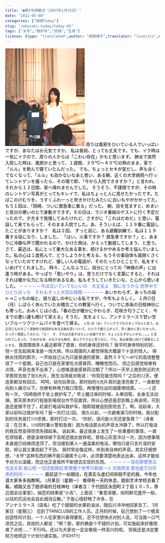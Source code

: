 ```yaml
---
title: "●第5号掲載分（1997年1月25日）"
date: "2011-05-04"
categories: ["岡崎Today"]
slug: "/okazaki-today/today-05"
tags: ["关怀","救护车","烦恼","生病"]
license: {type: "translated",author: "岡崎律子",translator: "loveritz",reproduced-url: "http://www.ne.jp/asahi/okazaki/book/today/today5.html",reproduced-website: "岡崎律子Book"}
---
```


[![sofa](./images/sofa.gif)](./images/sofa.gif) <span style="font-family: 宋体;"><span style="color: black;">周りは風邪をひいている人でいっぱいですが、あなたはお元気ですか。</span></span> <span style="color: black;">私は普段、とっても丈夫です。でも、イク時は一気にイクので、周りの人からは「こわい存在」かもと思います。</span> <span style="color: black;"> 肺炎で突然入院した時は、風邪かと思って、１週間、３９</span><span style="color: black;">℃</span><span style="color: black;">～４０</span><span style="color: black;">℃</span><span style="color: black;">の熱のまま、家で「ルル」を飲んで寝ていたんだった。</span> <span style="color: black;"> でも、ちょっとセキが変だし、声も全くでなくなって、「ルル」も効かないなあと思い、ある朝、近くの大学病院へ行ってレントゲンを撮ったら、その場で即、「今から入院できますか？」と言われ、それから１２日間、家へ帰れませんでした。</span> <span style="color: black;"> そうそう、不謹慎ですが、その時のレントゲン写真がとってもキレイで、私はちょっと人に見せたかったです。たばこのけむりを、うすくふわーっと吹きかけたみたいに白いもやがかかってた。</span> <span style="color: black;"> もう１回は、「岡崎、ついに救急車に乗る」だった。</span> <span style="color: black;">朝、目を覚ますと、めまいと気分の悪いのとで身動きできず。その日は、ラジオ番組のゲストに行く予定だったので、夕方まで我慢してみたけれど、さすがに「これはだめだ」と思い、電話して来てもらって、そのまま入院でした。あ、そういえば、１１９番に電話したことがありますか？　私は２回。</span> <span style="color: black;">ずっと前に、ある避難訓練で、私は１１９番する役になり、しました。</span> <span style="color: black;">「はい。火事ですか？ 救急車ですか？」と、あまりに冷静な声で聞かれるので、かけた側は、かえって動揺してしまう、と思う。</span> <span style="color: black;"> さて、最近は、私にとって重大なある事を、続けるかやめるか考え悩んでいました。私の心は１度死んで、どうしようかと考える、もうその事自体も面倒くさくなっていたのですけれど、優しい人の電話が、そのたったひとことで、私をすくいあげてくれました。</span> <span style="color: black;"> 時々、こんなふうに、自分にとっての「神様の声」に出逢う時がある。やっぱり「思いやり」は、思うだけでなく言葉にすると、それはそれは暖かな力になる時があるなあ、私もそうしていきたいな、と心から思いました。</span> <span style="font-family: 宋体;"><span style="color: #4169e1;">－－－－－今は泣いていてもいいの　大丈夫よ　間に合うから 世界中でひとりぼっち　それもきっと大切な時間－－－－－ </span></span> <span style="color: black;">あいかわらず、あっちの端</span><span style="color: black;">←→</span><span style="color: black;">こっちの端と、揺り返しの中にいる私ですが、今年もよろしく。</span> <span style="color: black;">１月</span><span style="color: black;">○</span><span style="color: black;">日（月）しばらく休んでいたお稽古ごとの教室へ行く。ついでに赤坂の日枝神社にも寄った。おみくじは小吉。「春の日が暖かにやわらぎ、花咲き匂うごとく、今までの悪い運も開けて栄える」そうだ。</span> <span style="color: black;">気をよくし、アンナミラースで甘い甘いフルーツクリームパイを食べて帰る。</span> <span style="font-size: x-small;"><span style="font-family: 宋体;">１月○日（水）ファンクラブのスタッフの人と会う。お正月にものすごく意欲的で創造的なある企画を思いついて、ひとりで盛り上がって、早く誰かに言いたかった。さっそく相談してみたら、「え！　そ、それは大変すばらしい企画ですが、ちょっとむずかしいかも、、、。」と言われてしまった。 だめかなあ。みなさまも絶対、喜んで下さると思うのに。 でも、私は実現に向けて頑張ることにする。</span></span> <span style="font-family: 宋体;">我周围很多人最近都得了感冒，你的身体还好吗？ 我平时身体特别的好。但一旦生起病来准是一场大病，所以周围的人都觉得我大概是个十足的怪人。 得肺炎住院的那次，一开始自己认为只是普通的感冒，虽然３９℃～40℃的高烧整整烧了一个星期，自己也只是在家里吃点感冒药、睡睡觉而已。 但之后感觉咳嗽有点怪，声音也发不出来了，心想难道是感冒药过期了？所以一天早上跑到附近的大学医院去拍了张X光片，医生当场就对我说：“你现在能住院吗？”之后的12天，便连家都没有回过。 呵呵，说句玩笑话，那时拍的X光片真的是漂亮极了，一直都想向别人展示以下。仿佛有种用力吸口雪茄，再慢慢吐出的烟雾缭绕感。―_―|| 还有一次，“冈崎我终于坐上救护车了。” 早上醒过来的时候，头晕目眩，全身无法动弹。那天原本的行程是到电视台作节目嘉宾，所以心想还是忍到晚上再说吧，可到底还是撑不住了，赶紧打电话叫救护车，随即就被送到医院去了。啊，说起来，大家以前叫过救护车吗？我一共打过2回。 很久以前，一次避难演习的时候，我分配到的任务是打119求救，那时打过一次。 “你好。请问是火灾还是急救？”（译者注：在日本，119同时兼火警和急救）因为电话那头的声音太冷静了，所以打电话的我反而变得惊慌失措起来。 说起来，最近我身上发生了一些重要的事情，一直在烦恼着，想是该继续做下去呢还就此放弃呢。曾经心灰意冷过一次，因为想事情本身就已经麻烦透顶了，但当接到某人一通温柔的电话，哪怕只是只言片语的安慰，却让我又重拾起了干劲。 我时常会像这样，听到来自神的声音。其实仔细想想，“关怀”这种东西的确不能只藏匿于心中，必须要清楚地表达出来，这样才能给予对方以温暖，而这也正是我所不断想去实现的东西。 </span> <span style="font-family: 宋体;"><span style="color: #4169e1;">－－－－－现在即使哭泣也没关系 放心吧 一切还能挽回 即使整个世界只剩我一人 对我而言 那也是万分珍贵的时间－－－－－</span></span> <span style="color: black;"><span style="font-family: 宋体;"> 面前这个一如既往，在真实与虚幻间徘徊不定的我，今年也请大家多多指教啊。 1月某日（星期一） 难得有一天的休息，跑到艺术学校去看了看。顺路又去了趟赤坂的日枝神社（译者注：千代田区永田町２丁目１０</span></span><span style="color: black;">−</span><span style="color: black;">５</span>，靠近国会议事堂）。抽签的结果是“小吉”。上面说：“春意渐暖，如同鲜花盛开一般，以往的厄运也会自此烟消云散。” 于是心情舒畅了许多，在<span style="color: black;">アンナミラース（店名）</span>吃了个甜甜的水果奶油派，随后兴冲冲地回家去了。 1月某日（星期三） 见到了FANCLUB的工作人员。正月的时候，自己想到了一个极具创造性的计划，一个人在家里兴奋得要死，忍不住想快点对别人说。可当我一口气讲完之后，其他的人都说：“啊？那，那的确是个不错的计划，可实施起来好像困难了点吧……” 不行吗。还以为大家也一定会像我一样高兴的呢。 但我还是决定要努力地把这个计划付诸实施。（FIGHT!!）
